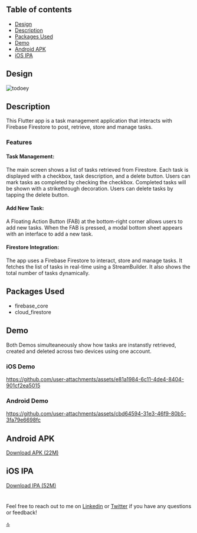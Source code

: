 ## Table of contents

- [Design](#Design)
- [Description](#Description)
- [Packages Used](#Packages-Used)
- [Demo](#Demo)
- [Android APK](#Android-APK)
- [iOS IPA](#iOS-IPA)

## Design

![todoey](https://github.com/user-attachments/assets/c6d795a0-ed60-49c0-9775-50db3fb3f2a1)

## Description

This Flutter app is a task management application that interacts with Firebase Firestore to post, retrieve, store and manage tasks.

### Features

#### Task Management:
The main screen shows a list of tasks retrieved from Firestore.
Each task is displayed with a checkbox, task description, and a delete button.
Users can mark tasks as completed by checking the checkbox. Completed tasks will be shown with a strikethrough decoration.
Users can delete tasks by tapping the delete button.

#### Add New Task:

A Floating Action Button (FAB) at the bottom-right corner allows users to add new tasks.
When the FAB is pressed, a modal bottom sheet appears with an interface to add a new task.

#### Firestore Integration:

The app uses a Firebase Firestore to interact, store and manage tasks.
It fetches the list of tasks in real-time using a StreamBuilder.
It also shows the total number of tasks dynamically.

## Packages Used
- firebase_core
- cloud_firestore

## Demo

Both Demos simulteaneously show how tasks are instanstly retrieved, created and deleted across two devices using one account.

### iOS Demo

https://github.com/user-attachments/assets/e81a1984-6c11-4de4-8404-901cf2ea5015

### Android Demo

https://github.com/user-attachments/assets/cbd64594-31e3-46f9-80b5-3fa79e6698fc

## Android APK
[Download APK (22M)](https://drive.google.com/file/d/1FRkz6A4LfP7FCrJaZeok2iCYaaCPJ4oj/view?usp=share_link)

## iOS IPA
[Download IPA (52M)](https://drive.google.com/file/d/1p1RcFZkCtBJjaSiL-lF3JQKnoaiQX6qY/view?usp=sharing)

#

Feel free to reach out to me on [Linkedin](https://bit.ly/AdewaleSanusi) or [Twitter](https://twitter.com/A_4_Ade) if you have any questions or
feedback!

[🔝](#Table-of-contents)
